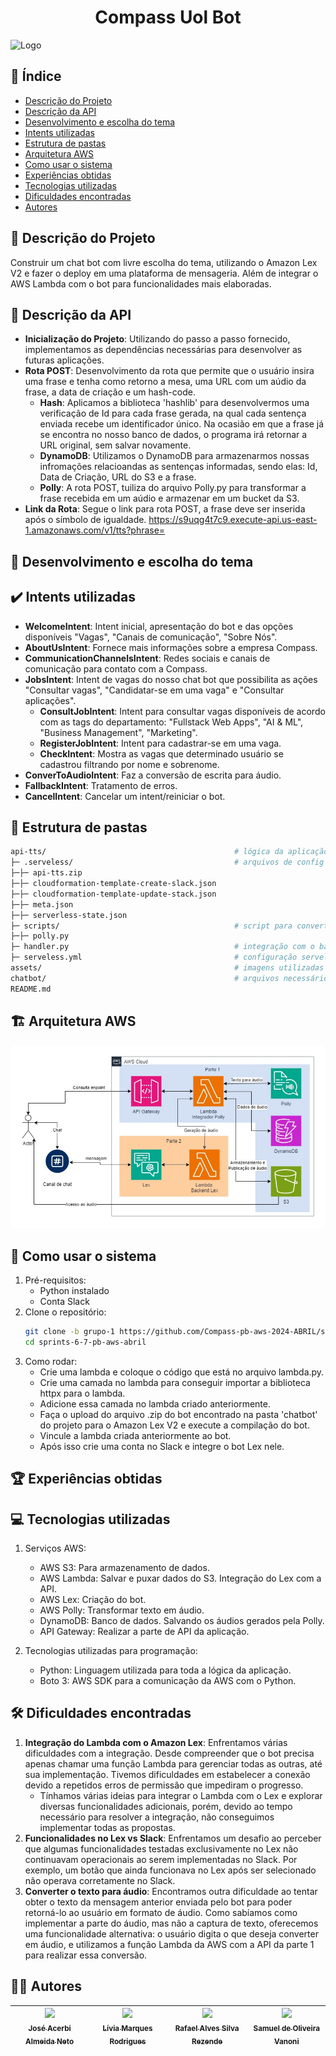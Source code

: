 <h1 align="center">Compass Uol Bot</h1>

![Logo](https://s3.sa-east-1.amazonaws.com/remotar-assets-prod/company-profile-covers/cl7god9gt00lx04wg4p2a93zt.jpg)


## 📌 Índice
- [Descrição do Projeto](#-Descrição-do-Projeto)
- [Descrição da API](#-Descrição-da-API)
- [Desenvolvimento e escolha do tema](#-Desenvolvimento-e-escolha-do-tema)
- [Intents utilizadas](#️-intents-utilizadas)
- [Estrutura de pastas](#-Estrutura-de-pastas)
- [Arquitetura AWS](#️-arquitetura-aws)
- [Como usar o sistema](#-como-usar-o-sistema)
- [Experiências obtidas](#-experiências-obtidas)
- [Tecnologias utilizadas](#-tecnologias-utilizadas)
- [Dificuldades encontradas](#️-dificuldades-encontradas)
- [Autores](#-autores)


## 📖 Descrição do Projeto
Construir um chat bot com livre escolha do tema, utilizando o Amazon Lex V2 e fazer o deploy em uma plataforma de mensageria. Além de integrar o AWS Lambda com o bot para funcionalidades mais elaboradas.


## 📖 Descrição da API
- <strong>Inicialização do Projeto</strong>: Utilizando do passo a passo fornecido, implementamos as dependências necessárias para desenvolver as futuras aplicações.
- <strong>Rota POST</strong>: Desenvolvimento da rota que permite que o usuário insira uma frase e tenha como retorno a mesa, uma URL com um aúdio da frase, a data de criação e um hash-code.
    - <strong>Hash</strong>: Aplicamos a biblioteca 'hashlib' para desenvolvermos uma verificação de Id para cada frase gerada, na qual cada sentença enviada recebe um identificador único. Na ocasião em que a frase já se encontra no nosso banco de dados, o programa irá retornar a URL original, sem salvar novamente.
    - <strong>DynamoDB</strong>: Utilizamos o DynamoDB para armazenarmos nossas infromações relacioandas as sentenças informadas, sendo elas: Id, Data de Criação, URL do S3 e a frase.
    - <strong>Polly</strong>: A rota POST, tuiliza do arquivo Polly.py para transformar a frase recebida em um aúdio e armazenar em um bucket da S3.
- <strong>Link da Rota</strong>: Segue o link para rota POST, a frase deve ser inserida após o símbolo de igualdade. https://s9uqg4t7c9.execute-api.us-east-1.amazonaws.com/v1/tts?phrase=


## 🎯 Desenvolvimento e escolha do tema


## ✔️ Intents utilizadas
- <strong>WelcomeIntent</strong>: Intent inicial, apresentação do bot e das opções disponíveis "Vagas", "Canais de comunicação", "Sobre Nós".
- <strong>AboutUsIntent</strong>: Fornece mais informações sobre a empresa Compass.
- <strong>CommunicationChannelsIntent</strong>: Redes sociais e canais de comunicação para contato com a Compass.
- <strong>JobsIntent</strong>: Intent de vagas do nosso chat bot que possibilita as ações "Consultar vagas", "Candidatar-se em uma vaga" e "Consultar aplicações".
    - <strong>ConsultJobIntent</strong>: Intent para consultar vagas disponíveis de acordo com as tags do departamento: "Fullstack Web Apps", "AI & ML", "Business Management", "Marketing".
    - <strong>RegisterJobIntent</strong>: Intent para cadastrar-se em uma vaga.
    - <strong>CheckIntent</strong>: Mostra as vagas que determinado usuário se cadastrou filtrando por nome e sobrenome.
- <strong>ConverToAudioIntent</strong>: Faz a conversão de escrita para áudio.
- <strong>FallbackIntent</strong>: Tratamento de erros.
- <strong>CancelIntent</strong>: Cancelar um intent/reiniciar o bot.


## 📂 Estrutura de pastas
 
```bash
api-tts/                                          # lógica da aplicação serveless
├─ .serveless/                                    # arquivos de config do serveless
├─├─ api-tts.zip                                  
├─├─ cloudformation-template-create-slack.json    
├─├─ cloudformation-template-update-stack.json    
├─├─ meta.json                                    
├─├─ serverless-state.json                        
├─ scripts/                                       # script para converter texto em áudio
├─├─ polly.py                                     
├─ handler.py                                     # integração com o banco de dados
├─ serveless.yml                                  # configuração serveless
assets/                                           # imagens utilizadas no Readme
chatbot/                                          # arquivos necessários para rodas o bot
README.md
```


## 🏗️ Arquitetura AWS
![Imagem|Diagrama](assets/sprints6-7.jpg)


## 🚀 Como usar o sistema
1. Pré-requisitos:
    - Python instalado
    - Conta Slack
2. Clone o repositório:
    ```bash
    git clone -b grupo-1 https://github.com/Compass-pb-aws-2024-ABRIL/sprints-6-7-pb-aws-abril.git
    cd sprints-6-7-pb-aws-abril
    ```
3. Como rodar:
    - Crie uma lambda e coloque o código que está no arquivo lambda.py.
    - Crie uma camada no lambda para conseguir importar a biblioteca httpx para o lambda.
    - Adicione essa camada no lambda criado anteriormente.
    - Faça o upload do arquivo .zip do bot encontrado na pasta 'chatbot' do projeto para o Amazon Lex V2 e execute a compilação do bot.
    - Vincule a lambda criada anteriormente ao bot.
    - Após isso crie uma conta no Slack e integre o bot Lex nele.


## 🏆 Experiências obtidas


## 💻 Tecnologias utilizadas
1. Serviços AWS:
    - AWS S3: Para armazenamento de dados.
    - AWS Lambda: Salvar e puxar dados do S3. Integração do Lex com a API.
    - AWS Lex: Criação do bot.
    - AWS Polly: Transformar texto em áudio.
    - DynamoDB: Banco de dados. Salvando os áudios gerados pela Polly.
    - API Gateway: Realizar a parte de API da aplicação.

2. Tecnologias utilizadas para programação:
    - Python: Linguagem utilizada para toda a lógica da aplicação.
    - Boto 3: AWS SDK para a comunicação da AWS com o Python.


## 🛠️ Dificuldades encontradas
1. <strong>Integração do Lambda com o Amazon Lex</strong>:
Enfrentamos várias dificuldades com a integração. Desde compreender que o bot precisa apenas chamar uma função Lambda para gerenciar todas as outras, até sua implementação. Tivemos dificuldades em estabelecer a conexão devido a repetidos erros de permissão que impediram o progresso.
    - Tínhamos várias ideias para integrar o Lambda com o Lex e explorar diversas funcionalidades adicionais, porém, devido ao tempo necessário para resolver a integração, não conseguimos implementar todas as propostas.
2. <strong>Funcionalidades no Lex vs Slack</strong>:
Enfrentamos um desafio ao perceber que algumas funcionalidades testadas exclusivamente no Lex não continuavam operacionais ao serem implementadas no Slack. Por exemplo, um botão que ainda funcionava no Lex após ser selecionado não operava corretamente no Slack.
3. <strong>Converter o texto para áudio</strong>:
Encontramos outra dificuldade ao tentar obter o texto da mensagem anterior enviada pelo bot para poder retorná-lo ao usuário em formato de áudio. Como sabíamos como implementar a parte do áudio, mas não a captura de texto, oferecemos uma funcionalidade alternativa: o usuário digita o que deseja converter em áudio, e utilizamos a função Lambda da AWS com a API da parte 1 para realizar essa conversão.


## ✍🏻 Autores
| [<img loading="lazy" src="https://avatars.githubusercontent.com/u/120669342?v=4" width=115><br><sub>José Acerbi Almeida Neto</sub>](https://github.com/JoseJaan) | [<img loading="lazy" src="https://avatars.githubusercontent.com/u/142454135?v=4" width=115><br><sub>Lívia Marques Rodrigues</sub>](https://github.com/livmrqs) | [<img loading="lazy" src="https://avatars.githubusercontent.com/u/137515142?v=4" width=115><br><sub>Rafael Alves Silva Rezende</sub>](https://github.com/rafa-rez) | [<img loading="lazy" src="https://avatars.githubusercontent.com/u/123120658?v=4" width=115><br><sub>Samuel de Oliveira Vanoni</sub>](https://github.com/SamuVanoni)
| :---: | :---: | :---: | :---: |
